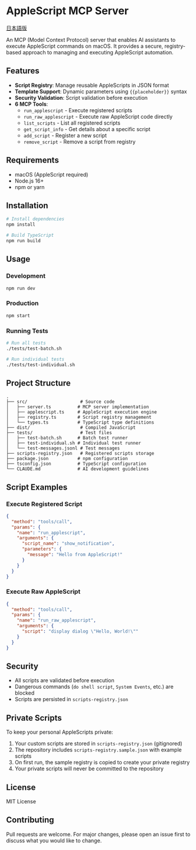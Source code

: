 # AppleScript MCP Server

[日本語版](README.ja.md)

An MCP (Model Context Protocol) server that enables AI assistants to execute AppleScript commands on macOS. It provides a secure, registry-based approach to managing and executing AppleScript automation.

## Features

- **Script Registry**: Manage reusable AppleScripts in JSON format
- **Template Support**: Dynamic parameters using `{{placeholder}}` syntax
- **Security Validation**: Script validation before execution
- **6 MCP Tools**:
  - `run_applescript` - Execute registered scripts
  - `run_raw_applescript` - Execute raw AppleScript code directly
  - `list_scripts` - List all registered scripts
  - `get_script_info` - Get details about a specific script
  - `add_script` - Register a new script
  - `remove_script` - Remove a script from registry

## Requirements

- macOS (AppleScript required)
- Node.js 16+
- npm or yarn

## Installation

```bash
# Install dependencies
npm install

# Build TypeScript
npm run build
```

## Usage

### Development

```bash
npm run dev
```

### Production

```bash
npm start
```

### Running Tests

```bash
# Run all tests
./tests/test-batch.sh

# Run individual tests
./tests/test-individual.sh
```

## Project Structure

```
.
├── src/                    # Source code
│   ├── server.ts          # MCP server implementation
│   ├── applescript.ts     # AppleScript execution engine
│   ├── registry.ts        # Script registry management
│   └── types.ts           # TypeScript type definitions
├── dist/                   # Compiled JavaScript
├── tests/                  # Test files
│   ├── test-batch.sh      # Batch test runner
│   ├── test-individual.sh # Individual test runner
│   └── test-messages.jsonl # Test messages
├── scripts-registry.json   # Registered scripts storage
├── package.json           # npm configuration
├── tsconfig.json          # TypeScript configuration
└── CLAUDE.md              # AI development guidelines
```

## Script Examples

### Execute Registered Script

```json
{
  "method": "tools/call",
  "params": {
    "name": "run_applescript",
    "arguments": {
      "script_name": "show_notification",
      "parameters": {
        "message": "Hello from AppleScript!"
      }
    }
  }
}
```

### Execute Raw AppleScript

```json
{
  "method": "tools/call",
  "params": {
    "name": "run_raw_applescript",
    "arguments": {
      "script": "display dialog \"Hello, World!\""
    }
  }
}
```

## Security

- All scripts are validated before execution
- Dangerous commands (`do shell script`, `System Events`, etc.) are blocked
- Scripts are persisted in `scripts-registry.json`

## Private Scripts

To keep your personal AppleScripts private:

1. Your custom scripts are stored in `scripts-registry.json` (gitignored)
2. The repository includes `scripts-registry.sample.json` with example scripts
3. On first run, the sample registry is copied to create your private registry
4. Your private scripts will never be committed to the repository

## License

MIT License

## Contributing

Pull requests are welcome. For major changes, please open an issue first to discuss what you would like to change.